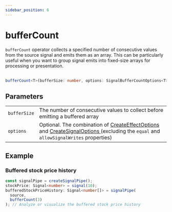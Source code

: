 ```yaml
---
sidebar_position: 6
---
```


# bufferCount

<code>bufferCount</code> operator collects a specified number of consecutive values from the source signal and emits them as an array. This can be particularly useful when you want to group signal emits into fixed-size arrays for processing or presentation.
<br/><br/>

```ts
bufferCount<T>(bufferSize: number, options: SignalBufferCountOptions<T> = {}): T[]
```

## Parameters

<table>
  <tbody>
    <tr>
      <td>
        <code>bufferSize</code>
      </td>
      <td> The number of consecutive values to collect before emitting a buffered array</td>
    </tr>
    <tr>
      <td> 
        <code>options</code>
      </td>
      <td>
        Optional.
        The combination of
        <a target="_blank" href="https://angular.io/api/core/CreateEffectOptions"> CreateEffectOptions </a> and 
        <a target="_blank" href="https://angular.io/api/core/CreateSignalOptions"> CreateSignalOptions </a>
        (excluding the <code>equal</code> and <code>allowSignalWrites</code> properties)
      </td>
    </tr>
  </tbody>
</table>

## Example

### Buffered stock price history

```ts
const signalPipe = createSignalPipe();
stockPrice: Signal<number> = signal(10);
bufferedStockPriceHistory: Signal<number[]> = signalPipe(
  source,
  bufferCount(3)
); // Analyze or visualize the buffered stock price history
```
